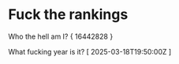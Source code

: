 # Fuck the rankings

Who the hell am I?
{ 16442828 }

What fucking year is it?
[ 2025-03-18T19:50:00Z ]
